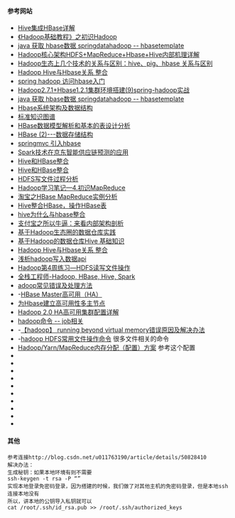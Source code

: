 #### 参考网站

- [Hive集成HBase详解](http://www.cnblogs.com/MOBIN/p/5704001.html)
- [《Hadoop基础教程》之初识Hadoop](http://blessht.iteye.com/blog/2095675)
- [java 获取 hbase数据 springdatahadoop -- hbasetemplate](http://blog.csdn.net/linlinv3/article/details/42737113)
- [Hadoop核心架构HDFS+MapReduce+Hbase+Hive内部机理详解](http://www.csdn.net/article/2014-02-17/2818431-HDFS+MapReduce+Hbase)
- [Hadoop生态上几个技术的关系与区别：hive、pig、hbase 关系与区别](http://www.cnblogs.com/chamie/p/4737423.html)
- [Hadoop Hive与Hbase关系 整合](http://blog.csdn.net/liuzhenwen/article/details/28078625)
- [spring hadoop 访问hbase入门](http://codecloud.net/68707.html)
- [Hadoop2.7.1+Hbase1.2.1集群环境搭建(9)spring-hadoop实战](http://aperise.iteye.com/blog/2254491)
- [java 获取 hbase数据 springdatahadoop -- hbasetemplate](http://blog.csdn.net/linlinv3/article/details/42737113)
- [Hbase系统架构及数据结构](http://blog.csdn.net/cnbird2008/article/details/9151585)
- [标准知识图谱](http://lib.csdn.net/base/hbase)
- [HBase数据模型解析和基本的表设计分析](http://lib.csdn.net/article/hbase/45098?knId=1662)
- [HBase (2)---数据存储结构](http://blog.csdn.net/heyutao007/article/details/5766945)
- [springmvc 引入hbase](http://blog.csdn.net/hjxgood/article/details/46912793)
- [Spark技术在京东智能供应链预测的应用](http://mp.weixin.qq.com/s?__biz=MjM5MDE0Mjc4MA==&mid=2650995653&idx=1&sn=f376f83a79a225ec76ebbfd1e748c63e&chksm=bdbf03968ac88a80d581475f7b5488888264f33931d344496489125dccf59e6768411c5f337e&scene=0#rd)
- [Hive和HBase整合](https://www.iteblog.com/archives/1718.html)
- [Hive和HBase整合](http://dxer.github.io/2016/10/18/hive&hbase/)
- [HDFS写文件过程分析](http://shiyanjun.cn/archives/942.html)
- [Hadoop学习笔记—4.初识MapReduce](http://www.cnblogs.com/edisonchou/p/4287784.html)
- [淘宝之HBase MapReduce实例分析](http://www.aboutyun.com/thread-7072-1-1.html)
- [Hive整合HBase，操作HBase表](http://www.cnblogs.com/1130136248wlxk/articles/5517726.html)
- [hive为什么与hbase整合](http://www.aboutyun.com/thread-7317-1-1.html)
- [支付宝之所以牛逼：来看内部架构剖析](http://www.wtoutiao.com/p/J1cLpx.html)
- [基于Hadoop生态圈的数据仓库实践](http://lib.csdn.net/article/20/32639?knId=561)
- [基于Hadoop的数据仓库Hive 基础知识](http://blog.csdn.net/namelessml/article/details/52608881)
- [Hadoop Hive与Hbase关系 整合](http://blog.csdn.net/liuzhenwen/article/details/28078625)
- [浅析hadoop写入数据api](http://blog.csdn.net/qiuchenl/article/details/8617990)
- [Hadoop第4周练习—HDFS读写文件操作](http://www.cnblogs.com/shishanyuan/p/4172806.html)
- [全栈工程师-Hadoop, HBase, Hive, Spark](http://www.cnblogs.com/charlesblc/p/6014158.html)
- [adoop常见错误及处理方法](http://blog.csdn.net/yonghutwo/article/details/9206059)
- -[HBase Master高可用（HA）](http://www.cnblogs.com/captainlucky/p/4710642.html)
- [为Hbase建立高可用性多主节点](http://www.importnew.com/3020.html)
- [Hadoop 2.0 HA高可用集群配置详解](http://blog.csdn.net/carl810224/article/details/52160418)
- [hadoop命令 -- job相关](http://blog.csdn.net/lxpbs8851/article/details/12969105)
- -[【hadoop】 running beyond virtual memory错误原因及解决办法](http://blog.csdn.net/AHAU10/article/details/53484770)
- -[hadoop HDFS常用文件操作命令](https://segmentfault.com/a/1190000002672666) 很多文件相关的命令
- [Hadoop/Yarn/MapReduce内存分配（配置）方案](http://blog.csdn.net/bluishglc/article/details/42436321)  参考这个配置
- []()
- []()
- []()
- []()
- []()
- []()
- []()
- []()
- []()
- []()

#### 其他



````
参考连接http://blog.csdn.net/u011763190/article/details/50828410 
解决办法： 
生成秘钥：如果本地环境有则不需要 
ssh-keygen -t rsa -P “” 
实现本地登录免密码登录，因为搭建的时候，我们做了对其他主机的免密码登录，但是本地ssh连接本地没有 
所以，讲本地的公钥导入私钥就可以 
cat /root/.ssh/id_rsa.pub >> /root/.ssh/authorized_keys
````

